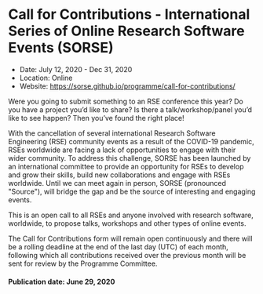 
# Call for Contributions - International Series of Online Research Software Events (SORSE)

- Date: July 12, 2020 - Dec 31, 2020
- Location: Online
- Website: https://sorse.github.io/programme/call-for-contributions/

Were you going to submit something to an RSE conference this year? Do you have a project you’d like to share? Is there a talk/workshop/panel you’d like to see happen? Then you’ve found the right place!

With the cancellation of several international Research Software Engineering (RSE) community events as a result of the COVID-19 pandemic, RSEs worldwide are facing a lack of opportunities to engage with their wider community. To address this challenge, SORSE has been launched by an international committee to provide an opportunity for RSEs to develop and grow their skills, build new collaborations and engage with RSEs worldwide. Until we can meet again in person, SORSE (pronounced "Source"), will bridge the gap and be the source of interesting and engaging events.
   
This is an open call to all RSEs and anyone involved with research software, worldwide, to propose talks, workshops and other types of online events.
   
The Call for Contributions form will remain open continuously and there will be a rolling deadline at the end of the last day (UTC) of each month, following which all contributions received over the previous month will be sent for review by the Programme Committee.


#### Publication date: June 29, 2020
<!---
Publish: yes
Categories: skills, collaboration
Topics: personal productivity and sustainability, projects and organizations
Tags: conference
Level: 2
Prerequisites: default
Aggregate: none
--->
